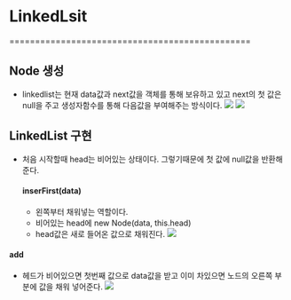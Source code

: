 # LinkedLsit

===============================================

## Node 생성

- linkedlist는 현재 data값과 next값을 객체를 통해 보유하고 있고 next의 첫 값은 null을 주고 생성자함수를 통해 다음값을 부여해주는 방식이다.
  <img src="C:\Users\dudn1\Desktop\codesquad\cs10\2주차\linkedlistphoto\Node.JPG">
  <img src="C:\Users\dudn1\Desktop\codesquad\cs10\2주차\linkedlistphoto\node1.JPG">

## LinkedList 구현

- 처음 시작할때 head는 비어있는 상태이다.
  그렇기때문에 첫 값에 null값을 반환해준다.

  #### inserFirst(data)

  - 왼쪽부터 채워넣는 역할이다.
  - 비어있는 head에 new Node(data, this.head)
  - head값은 새로 들어온 값으로 채워진다.
    <img src="C:\Users\dudn1\Desktop\codesquad\cs10\2주차\linkedlistphoto\insert.JPG">

#### add

- 헤드가 비어있으면 첫번째 값으로 data값을 받고 이미 차있으면 노드의 오른쪽 부분에 값을 채워 넣어준다.
  <img src="C:\Users\dudn1\Desktop\codesquad\cs10\2주차\linkedlistphoto\insertlast.JPG">
